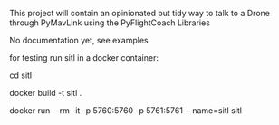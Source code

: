 This project will contain an opinionated but tidy way to talk to a Drone through PyMavLink 
using the PyFlightCoach Libraries


No documentation yet, see examples

for testing run sitl in a docker container:

cd sitl

docker build -t sitl .

docker run --rm -it -p 5760:5760 -p 5761:5761 --name=sitl sitl


